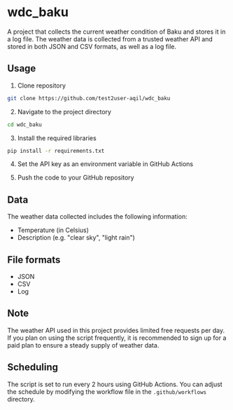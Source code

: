 # wdc_baku

A project that collects the current weather condition of Baku and stores it in a log file. The weather data is collected from a trusted weather API and stored in both JSON and CSV formats, as well as a log file.

## Usage

1. Clone repository

```bash
git clone https://github.com/test2user-aqil/wdc_baku
```

2. Navigate to the project directory

```bash
cd wdc_baku
```

3. Install the required libraries

```bash
pip install -r requirements.txt
```

4. Set the API key as an environment variable in GitHub Actions

5. Push the code to your GitHub repository

## Data

The weather data collected includes the following information:

-   Temperature (in Celsius)
-   Description (e.g. "clear sky", "light rain")

## File formats

-   JSON
-   CSV
-   Log

## Note

The weather API used in this project provides limited free requests per day. If you plan on using the script frequently, it is recommended to sign up for a paid plan to ensure a steady supply of weather data.

## Scheduling

The script is set to run every 2 hours using GitHub Actions. You can adjust the schedule by modifying the workflow file in the `.github/workflows` directory.

